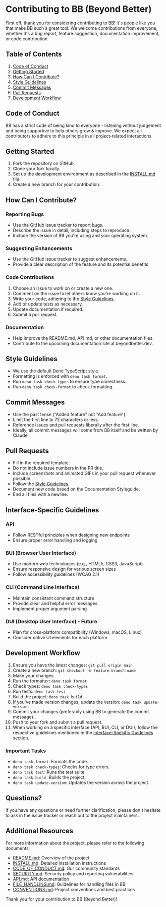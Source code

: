 # Contributing to BB (Beyond Better)

First off, thank you for considering contributing to BB! It's people like you that make BB such a great tool. We welcome contributions from everyone, whether it's a bug report, feature suggestion, documentation improvement, or code contribution.

## Table of Contents

1. [Code of Conduct](#code-of-conduct)
2. [Getting Started](#getting-started)
3. [How Can I Contribute?](#how-can-i-contribute)
4. [Style Guidelines](#style-guidelines)
5. [Commit Messages](#commit-messages)
6. [Pull Requests](#pull-requests)
7. [Development Workflow](#development-workflow)

## Code of Conduct

BB has a strict code of being kind to everyone - listening without judgement and being supportive to help others grow & improve. We expect all contributors to adhere to this principle in all project-related interactions.

## Getting Started

1. Fork the repository on GitHub.
2. Clone your fork locally.
3. Set up the development environment as described in the [INSTALL.md](../INSTALL.md) file.
4. Create a new branch for your contribution.

## How Can I Contribute?

### Reporting Bugs

- Use the GitHub issue tracker to report bugs.
- Describe the issue in detail, including steps to reproduce.
- Include the version of BB you're using and your operating system.

### Suggesting Enhancements

- Use the GitHub issue tracker to suggest enhancements.
- Provide a clear description of the feature and its potential benefits.

### Code Contributions

1. Choose an issue to work on or create a new one.
2. Comment on the issue to let others know you're working on it.
3. Write your code, adhering to the [Style Guidelines](#style-guidelines).
4. Add or update tests as necessary.
5. Update documentation if required.
6. Submit a pull request.

### Documentation

- Help improve the README.md, API.md, or other documentation files.
- Contribute to the upcoming documentation site at beyondbetter.dev.

## Style Guidelines

- We use the default Deno TypeScript style.
- Formatting is enforced with `deno task format`.
- Run `deno task check-types` to ensure type correctness.
- Run `deno task check-format` to check formatting.

## Commit Messages

- Use the past tense ("Added feature" not "Add feature").
- Limit the first line to 72 characters or less.
- Reference issues and pull requests liberally after the first line.
- Ideally, all commit messages will come from BB itself and be written by Claude.

## Pull Requests

- Fill in the required template.
- Do not include issue numbers in the PR title.
- Include screenshots and animated GIFs in your pull request whenever possible.
- Follow the [Style Guidelines](#style-guidelines).
- Document new code based on the Documentation Styleguide.
- End all files with a newline.

## Interface-Specific Guidelines

### API
- Follow RESTful principles when designing new endpoints
- Ensure proper error handling and logging

### BUI (Browser User Interface)
- Use modern web technologies (e.g., HTML5, CSS3, JavaScript)
- Ensure responsive design for various screen sizes
- Follow accessibility guidelines (WCAG 2.1)

### CLI (Command Line Interface)
- Maintain consistent command structure
- Provide clear and helpful error messages
- Implement proper argument parsing

### DUI (Desktop User Interface) - Future
- Plan for cross-platform compatibility (Windows, macOS, Linux)
- Consider native UI elements for each platform

## Development Workflow

1. Ensure you have the latest changes: `git pull origin main`
2. Create a new branch: `git checkout -b feature-branch-name`
3. Make your changes.
4. Run the formatter: `deno task format`
5. Check types: `deno task check-types`
6. Run tests: `deno task test`
7. Build the project: `deno task build`
8. If you've made version changes, update the version: `deno task update-version`
9. Commit your changes (preferably using BB to generate the commit message).
10. Push to your fork and submit a pull request.
11. When working on a specific interface (API, BUI, CLI, or DUI), follow the respective guidelines mentioned in the [Interface-Specific Guidelines](#interface-specific-guidelines) section.

### Important Tasks

- `deno task format`: Formats the code.
- `deno task check-types`: Checks for type errors.
- `deno task test`: Runs the test suite.
- `deno task build`: Builds the project.
- `deno task update-version`: Updates the version across the project.

## Questions?

If you have any questions or need further clarification, please don't hesitate to ask in the issue tracker or reach out to the project maintainers.

## Additional Resources

For more information about the project, please refer to the following documents:

- [README.md](../README.md): Overview of the project
- [INSTALL.md](../INSTALL.md): Detailed installation instructions
- [CODE_OF_CONDUCT.md](CODE_OF_CONDUCT.md): Our community standards
- [SECURITY.md](SECURITY.md): Security policy and reporting vulnerabilities
- [API.md](API.md): API documentation
- [FILE_HANDLING.md](FILE_HANDLING.md): Guidelines for handling files in BB
- [CONVENTIONS.md](../CONVENTIONS.md): Project conventions and best practices

Thank you for your contribution to BB (Beyond Better)!
